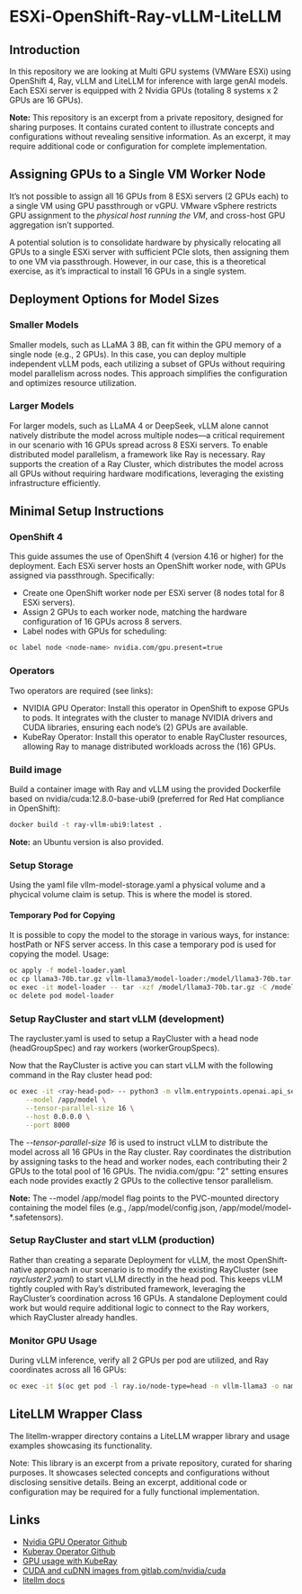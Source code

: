# ESXi-OpenShift-Ray-vLLM-LiteLLM

## Introduction
In this repository we are looking at Multi GPU systems (VMWare ESXi) using OpenShift 4, Ray, vLLM and LiteLLM for inference with large genAI models. Each ESXi server is equipped with 2 Nvidia GPUs (totaling 8 systems x 2 GPUs are 16 GPUs).

**Note:** This repository is an excerpt from a private repository, designed for sharing purposes. It contains curated content to illustrate concepts and configurations without revealing sensitive information. As an excerpt, it may require additional code or configuration for complete implementation.


## Assigning GPUs to a Single VM Worker Node
It’s not possible to assign all 16 GPUs from 8 ESXi servers (2 GPUs each) to a single VM using GPU passthrough or vGPU. VMware vSphere restricts GPU assignment to the *physical host running the VM*, and cross-host GPU aggregation isn’t supported.

A potential solution is to consolidate hardware by physically relocating all GPUs to a single ESXi server with sufficient PCIe slots, then assigning them to one VM via passthrough. However, in our case, this is a theoretical exercise, as it’s impractical to install 16 GPUs in a single system.

## Deployment Options for Model Sizes

### Smaller Models
Smaller models, such as LLaMA 3 8B, can fit within the GPU memory of a single node (e.g., 2 GPUs). In this case, you can deploy multiple independent vLLM pods, each utilizing a subset of GPUs without requiring model parallelism across nodes. This approach simplifies the configuration and optimizes resource utilization.

### Larger Models
For larger models, such as LLaMA 4 or DeepSeek, vLLM alone cannot natively distribute the model across multiple nodes—a critical requirement in our scenario with 16 GPUs spread across 8 ESXi servers. To enable distributed model parallelism, a framework like Ray is necessary. Ray supports the creation of a Ray Cluster, which distributes the model across all GPUs without requiring hardware modifications, leveraging the existing infrastructure efficiently.

## Minimal Setup Instructions

### OpenShift 4
This guide assumes the use of OpenShift 4 (version 4.16 or higher) for the deployment. Each ESXi server hosts an OpenShift worker node, with GPUs assigned via passthrough. Specifically:
* Create one OpenShift worker node per ESXi server (8 nodes total for 8 ESXi servers).
* Assign 2 GPUs to each worker node, matching the hardware configuration of 16 GPUs across 8 servers.
* Label nodes with GPUs for scheduling:
```bash
oc label node <node-name> nvidia.com/gpu.present=true
```

### Operators
Two operators are required (see links):
* NVIDIA GPU Operator: Install this operator in OpenShift to expose GPUs to pods. It integrates with the cluster to manage NVIDIA drivers and CUDA libraries, ensuring each node’s (2) GPUs are available.
* KubeRay Operator: Install this operator to enable RayCluster resources, allowing Ray to manage distributed workloads across the (16) GPUs.

### Build image
Build a container image with Ray and vLLM using the provided Dockerfile based on nvidia/cuda:12.8.0-base-ubi9 (preferred for Red Hat compliance in OpenShift):
```bash
docker build -t ray-vllm-ubi9:latest .
```
**Note:** an Ubuntu version is also provided.

### Setup Storage
Using the yaml file vllm-model-storage.yaml a physical volume and a phycical volume claim is setup. This is where the model is stored.

#### Temporary Pod for Copying
It is possible to copy the model to the storage in various ways, for instance: hostPath or NFS server access. In this case a temporary pod is used for copying the model. Usage:
```bash
oc apply -f model-loader.yaml
oc cp llama3-70b.tar.gz vllm-llama3/model-loader:/model/llama3-70b.tar.gz
oc exec -it model-loader -- tar -xzf /model/llama3-70b.tar.gz -C /model
oc delete pod model-loader
```

### Setup RayCluster and start vLLM (development)
The raycluster.yaml is used to setup a RayCluster with a head node (headGroupSpec) and ray workers (workerGroupSpecs).

Now that the RayCluster is active you can start vLLM with the following command in the Ray cluster head pod:
```bash
oc exec -it <ray-head-pod> -- python3 -m vllm.entrypoints.openai.api_server \
    --model /app/model \
    --tensor-parallel-size 16 \
    --host 0.0.0.0 \
    --port 8000
```
The *--tensor-parallel-size 16* is used to instruct vLLM to distribute the model across all 16 GPUs in the Ray cluster. Ray coordinates the distribution by assigning tasks to the head and worker nodes, each contributing their 2 GPUs to the total pool of 16 GPUs. The nvidia.com/gpu: "2" setting ensures each node provides exactly 2 GPUs to the collective tensor parallelism.

**Note:** The --model /app/model flag points to the PVC-mounted directory containing the model files (e.g., /app/model/config.json, /app/model/model-*.safetensors).

### Setup RayCluster and start vLLM (production)
Rather than creating a separate Deployment for vLLM, the most OpenShift-native approach in our scenario is to modify the existing RayCluster (see *raycluster2.yaml*) to start vLLM directly in the head pod. This keeps vLLM tightly coupled with Ray’s distributed framework, leveraging the RayCluster’s coordination across 16 GPUs. A standalone Deployment could work but would require additional logic to connect to the Ray workers, which RayCluster already handles.

### Monitor GPU Usage
During vLLM inference, verify all 2 GPUs per pod are utilized, and Ray coordinates across all 16 GPUs:
```bash
oc exec -it $(oc get pod -l ray.io/node-type=head -n vllm-llama3 -o name) -- nvidia-smi
```

## LiteLLM Wrapper Class
The litellm-wrapper directory contains a LiteLLM wrapper library and usage examples showcasing its functionality.

Note: This library is an excerpt from a private repository, curated for sharing purposes. It showcases selected concepts and configurations without disclosing sensitive details. Being an excerpt, additional code or configuration may be required for a fully functional implementation.

## Links
* [Nvidia GPU Operator Github](https://github.com/NVIDIA/gpu-operator)
* [Kuberay Operator Github](https://github.com/ray-project/kuberay)
* [GPU usage with KubeRay](https://docs.ray.io/en/latest/cluster/kubernetes/user-guides/gpu.html)
* [CUDA and cuDNN images from gitlab.com/nvidia/cuda](https://hub.docker.com/r/nvidia/cuda/)
* [litellm docs](https://docs.litellm.ai/docs/)

